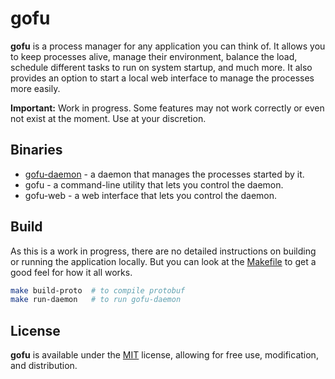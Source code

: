 # gofu

**gofu** is a process manager for any application you can think of. It allows you to keep processes alive, manage their environment, balance the load, schedule different tasks to run on system startup, and much more. It also provides an option to start a local web interface to manage the processes more easily.

**Important:** Work in progress. Some features may not work correctly or even not exist at the moment. Use at your discretion.

## Binaries

- [gofu-daemon](./cmd/gofu-daemon/main.go) - a daemon that manages the processes started by it.
- gofu - a command-line utility that lets you control the daemon.
- gofu-web - a web interface that lets you control the daemon.

## Build

As this is a work in progress, there are no detailed instructions on building or running the application locally. But you can look at the [Makefile](./Makefile) to get a good feel for how it all works.

```bash
make build-proto  # to compile protobuf
make run-daemon   # to run gofu-daemon
```

## License

**gofu** is available under the [MIT](./LICENSE) license, allowing for free use, modification, and distribution.

